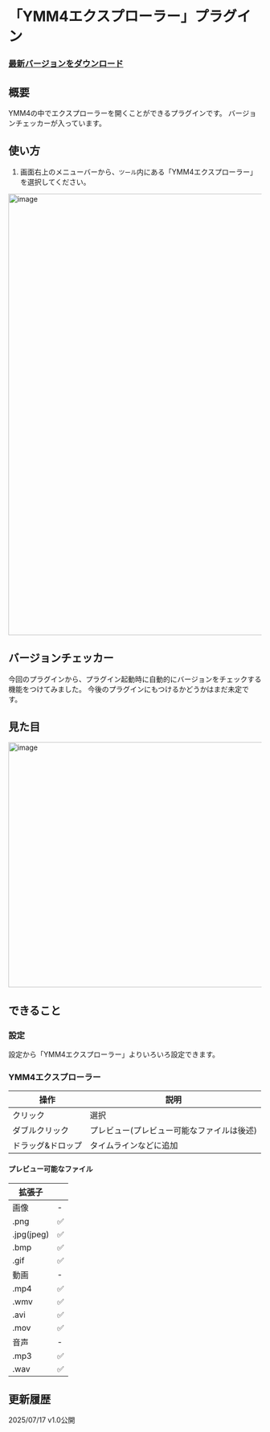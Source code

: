 # 「YMM4エクスプローラー」プラグイン

### [最新バージョンをダウンロード](https://github.com/Dolphin-kun/YMM4FileExplorer/releases/latest)

## 概要
YMM4の中でエクスプローラーを開くことができるプラグインです。
バージョンチェッカーが入っています。

## 使い方
1. 画面右上のメニューバーから、`ツール`内にある「YMM4エクスプローラー」を選択してください。

<img width="1186" height="879" alt="image" src="https://github.com/user-attachments/assets/dbf83f90-e9de-40b2-8ff8-2a181967e6a3" />

## バージョンチェッカー
今回のプラグインから、プラグイン起動時に自動的にバージョンをチェックする機能をつけてみました。
今後のプラグインにもつけるかどうかはまだ未定です。

## 見た目
<img width="874" height="488" alt="image" src="https://github.com/user-attachments/assets/c087c2df-4aa4-4128-9bb8-b9198657d04b" />

## できること
### 設定
設定から「YMM4エクスプローラー」よりいろいろ設定できます。

### YMM4エクスプローラー
|操作|説明|
|-|-|
|クリック|選択|
|ダブルクリック|プレビュー(プレビュー可能なファイルは後述)|
|ドラッグ&ドロップ|タイムラインなどに追加|

#### プレビュー可能なファイル
|拡張子||
|-|-|
|画像|-|
|.png|✅|
|.jpg(jpeg)|✅|
|.bmp|✅|
|.gif|✅|
|動画|-|
|.mp4|✅|
|.wmv|✅|
|.avi|✅|
|.mov|✅|
|音声|-|
|.mp3|✅|
|.wav|✅|

## 更新履歴
2025/07/17
		v1.0公開
